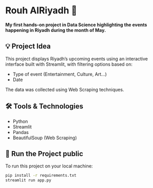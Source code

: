 # Rouh AlRiyadh 🎡

**My first hands-on project in Data Science highlighting the events happening in Riyadh during the month of May.**

## 💡 Project Idea

This project displays Riyadh’s upcoming events using an interactive interface built with Streamlit, with filtering options based on:

- Type of event (Entertainment, Culture, Art…)
- Date

The data was collected using Web Scraping techniques.

## 🛠️ Tools & Technologies

- Python  
- Streamlit  
- Pandas  
- BeautifulSoup (Web Scraping)

## 🚀 Run the Project public

To run this project on your local machine:

```bash
pip install -r requirements.txt
streamlit run app.py
